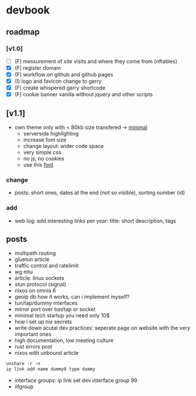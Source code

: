 # devbook

## roadmap

### [v1.0]

- [ ] (F) messurement of site visits and where they come from (nftables)
- [x] (F) register domain
- [x] (F) workflow on github and github pages
- [x] (I) logo and favicon change to garry
- [x] (F) create whispered garry shortcode
- [x] (F) cookie banner vanilla without jquery and other scripts

## [v1.1]

- own theme only with < 80kb size transfered -> [minimal](https://retrolog.io/blog/creating-a-hugo-theme-from-scratch/)
  - serverside highilghting
  - increase font size
  - change layout: wider code space
  - very simple css
  - no js, no cookies
  - use this [font](https://j3s.sh/thought/my-deployment-platform-is-a-shell-script.html)

### change

- posts: short ones, dates at the end (not so visible), sorting number (id)

### add

- web log: add interesting links per year: title: short description, tags

## posts

- multipath routing
- gluetun article
- traffic control and ratelimit
- wg mtu
- article: linux sockets
- stun protocol (signal)
- nixos on omnia 6
- geoip db how it works, can i implement myself?
- tun/tap/dummy interfaces
- mirror port over tun/tap or socket
- minimal tech startup you need only 10$
- how i set up nix secrets
- write down acutal dev practices: seperate page on website with the very important ones
- high documentation, low meeting culture
- rust errors post
- nixos with unbound article

```txt
unshare -r -n
ip link add name dummy0 type dummy
```

- interface groups: ip link set dev interface group 99
- iifgroup
